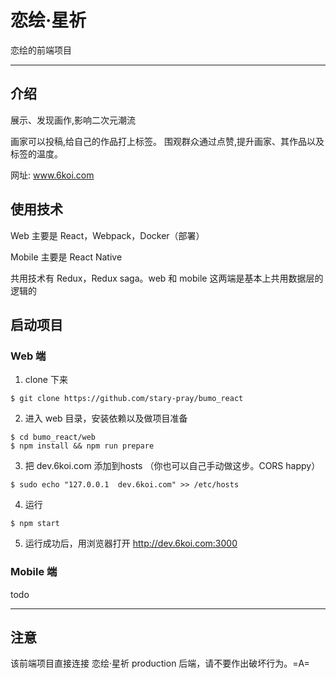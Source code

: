 # 恋绘·星祈
恋绘的前端项目

------
## 介绍
展示、发现画作,影响二次元潮流

画家可以投稿,给自己的作品打上标签。
围观群众通过点赞,提升画家、其作品以及标签的温度。

网址: www.6koi.com

## 使用技术
Web 主要是 React，Webpack，Docker（部署）

Mobile 主要是 React Native

共用技术有 Redux，Redux saga。web 和 mobile 这两端是基本上共用数据层的逻辑的

## 启动项目
### Web 端
1. clone 下来
  ```
$ git clone https://github.com/stary-pray/bumo_react
  ```

2. 进入 web 目录，安装依赖以及做项目准备
  ```
$ cd bumo_react/web
$ npm install && npm run prepare
  ```
  
3. 把 dev.6koi.com 添加到hosts
（你也可以自己手动做这步。CORS happy）
  ```
$ sudo echo "127.0.0.1  dev.6koi.com" >> /etc/hosts
  ```

4. 运行

  ```
$ npm start
  ```
  
5. 运行成功后，用浏览器打开 http://dev.6koi.com:3000
  
### Mobile 端
todo

------
## 注意
该前端项目直接连接 恋绘·星祈 production 后端，请不要作出破坏行为。=A=
